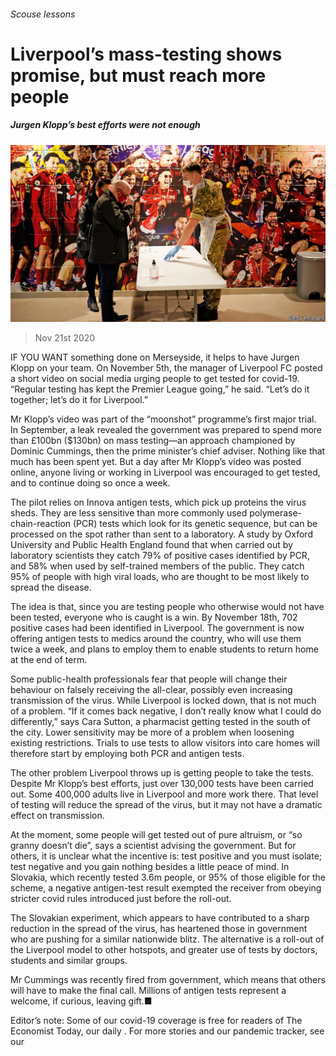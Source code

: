 ###### Scouse lessons

# Liverpool’s mass-testing shows promise, but must reach more people 

##### Jurgen Klopp’s best efforts were not enough 

![image](images/20201121_BRP001_0.jpg) 

> Nov 21st 2020 

IF YOU WANT something done on Merseyside, it helps to have Jurgen Klopp on your team. On November 5th, the manager of Liverpool FC posted a short video on social media urging people to get tested for covid-19. “Regular testing has kept the Premier League going,” he said. “Let’s do it together; let’s do it for Liverpool.”

Mr Klopp’s video was part of the “moonshot” programme’s first major trial. In September, a leak revealed the government was prepared to spend more than £100bn ($130bn) on mass testing—an approach championed by Dominic Cummings, then the prime minister’s chief adviser. Nothing like that much has been spent yet. But a day after Mr Klopp’s video was posted online, anyone living or working in Liverpool was encouraged to get tested, and to continue doing so once a week.


The pilot relies on Innova antigen tests, which pick up proteins the virus sheds. They are less sensitive than more commonly used polymerase-chain-reaction (PCR) tests which look for its genetic sequence, but can be processed on the spot rather than sent to a laboratory. A study by Oxford University and Public Health England found that when carried out by laboratory scientists they catch 79% of positive cases identified by PCR, and 58% when used by self-trained members of the public. They catch 95% of people with high viral loads, who are thought to be most likely to spread the disease.

The idea is that, since you are testing people who otherwise would not have been tested, everyone who is caught is a win. By November 18th, 702 positive cases had been identified in Liverpool. The government is now offering antigen tests to medics around the country, who will use them twice a week, and plans to employ them to enable students to return home at the end of term.

Some public-health professionals fear that people will change their behaviour on falsely receiving the all-clear, possibly even increasing transmission of the virus. While Liverpool is locked down, that is not much of a problem. “If it comes back negative, I don’t really know what I could do differently,” says Cara Sutton, a pharmacist getting tested in the south of the city. Lower sensitivity may be more of a problem when loosening existing restrictions. Trials to use tests to allow visitors into care homes will therefore start by employing both PCR and antigen tests.

The other problem Liverpool throws up is getting people to take the tests. Despite Mr Klopp’s best efforts, just over 130,000 tests have been carried out. Some 400,000 adults live in Liverpool and more work there. That level of testing will reduce the spread of the virus, but it may not have a dramatic effect on transmission.

At the moment, some people will get tested out of pure altruism, or “so granny doesn’t die”, says a scientist advising the government. But for others, it is unclear what the incentive is: test positive and you must isolate; test negative and you gain nothing besides a little peace of mind. In Slovakia, which recently tested 3.6m people, or 95% of those eligible for the scheme, a negative antigen-test result exempted the receiver from obeying stricter covid rules introduced just before the roll-out.

The Slovakian experiment, which appears to have contributed to a sharp reduction in the spread of the virus, has heartened those in government who are pushing for a similar nationwide blitz. The alternative is a roll-out of the Liverpool model to other hotspots, and greater use of tests by doctors, students and similar groups.

Mr Cummings was recently fired from government, which means that others will have to make the final call. Millions of antigen tests represent a welcome, if curious, leaving gift.■

Editor’s note: Some of our covid-19 coverage is free for readers of The Economist Today, our daily . For more stories and our pandemic tracker, see our 

